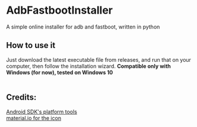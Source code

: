 # AdbFastbootInstaller
A simple online installer for adb and fastboot, written in python
## How to use it
Just download the latest executable file from releases, and run that on your computer, then follow the installation wizard.
**Compatible only with Windows (for now), tested on Windows 10**
<br><br>
## Credits:
[Android SDK's platform tools](https://developer.android.com/studio/releases/platform-tools)<br>
[material.io for the icon](https://material.io/resources/icons/)
